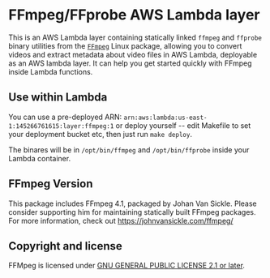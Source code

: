 # FFmpeg/FFprobe AWS Lambda layer

This is an AWS Lambda layer containing statically linked `ffmpeg` and `ffprobe` binary utilities from the [`FFmpeg`](https://www.ffmpeg.org/) Linux package, allowing you to convert videos and extract metadata about video files in AWS Lambda, deployable as an AWS lambda layer. It can help you get started quickly with FFmpeg inside Lambda functions.

## Use within Lambda

You can use a pre-deployed ARN: `arn:aws:lambda:us-east-1:145266761615:layer:ffmpeg:1` or deploy yourself -- edit Makefile to set your deployment bucket etc, then just run `make deploy`.

The binares will be in `/opt/bin/ffmpeg` and `/opt/bin/ffprobe` inside your Lambda container.

## FFmpeg Version

This package includes FFmpeg 4.1, packaged by Johan Van Sickle. Please consider supporting him for maintaining statically built FFmpeg packages. For more information, check out <https://johnvansickle.com/ffmpeg/>

## Copyright and license

FFMpeg is licensed under [GNU GENERAL PUBLIC LICENSE 2.1 or later](https://www.ffmpeg.org/legal.html).

